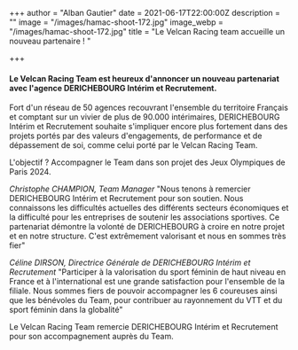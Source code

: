 +++
author = "Alban Gautier"
date = 2021-06-17T22:00:00Z
description = ""
image = "/images/hamac-shoot-172.jpg"
image_webp = "/images/hamac-shoot-172.jpg"
title = "Le Velcan Racing team accueille un nouveau partenaire ! "

+++
#### Le Velcan Racing Team est heureux d'annoncer un nouveau partenariat avec l'agence DERICHEBOURG Intérim et Recrutement. 

Fort d'un réseau de 50 agences recouvrant l'ensemble du territoire Français et comptant sur un vivier de plus de 90.000 intérimaires, DERICHEBOURG Intérim et Recrutement souhaite s'impliquer encore plus fortement dans des projets portés par des valeurs d'engagements, de performance et de dépassement de soi, comme celui porté par le Velcan Racing Team. 

L'objectif ? Accompagner le Team dans son projet des Jeux Olympiques de Paris 2024. 

_Christophe CHAMPION, Team Manager_ "Nous tenons à remercier DERICHEBOURG Intérim et Recrutement pour son soutien. Nous connaissons les difficultés actuelles des différents secteurs économiques et la difficulté pour les entreprises de soutenir les associations sportives. Ce partenariat démontre la volonté de DERICHEBOURG à croire en notre projet et en notre structure. C'est extrêmement valorisant et nous en sommes très fier" 

_Céline DIRSON, Directrice Générale de DERICHEBOURG Intérim et Recrutement_ "Participer à la valorisation du sport féminin de haut niveau en France et à l'international est une grande satisfaction pour l'ensemble de la filiale. Nous sommes fiers de pouvoir accompagner les 6 coureuses ainsi que les bénévoles du Team, pour contribuer au rayonnement du VTT et du sport féminin dans la globalité" 

Le Velcan Racing Team remercie DERICHEBOURG Intérim et Recrutement pour son accompagnement auprès du Team. 